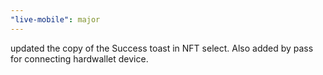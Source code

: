 ```yaml
---
"live-mobile": major
---
```


updated the copy of the Success toast in NFT select. Also added by pass for connecting hardwallet device.
